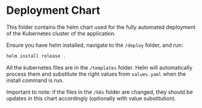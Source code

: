 # Deployment Chart

This folder contains the helm chart used for the fully automated deployment of the Kubernetes cluster of the application.

Ensure you have helm installed, navigate to the `/deploy` folder,  and run:

```bash
helm install release .
```

All the kubernetes files are in the `/templates` folder. Helm will automatically process them and substitute the right values from `values.yaml` when the install command is run.

Important to note: if the files in the `/k8s` folder are changed, they should be updates in this chart accordingly (optionally with value substitution).